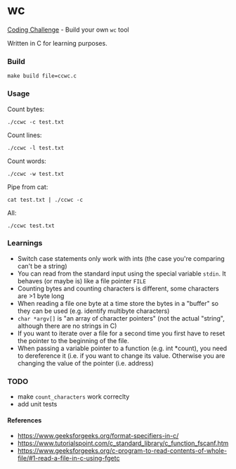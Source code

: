 # wc

[Coding Challenge](https://codingchallenges.fyi/challenges/challenge-wc/) - Build your own `wc` tool

Written in C for learning purposes.

### Build

```
make build file=ccwc.c
```

### Usage

Count bytes:
```
./ccwc -c test.txt
```

Count lines:
```
./ccwc -l test.txt
```

Count words:
```
./ccwc -w test.txt
```

Pipe from cat:
```
cat test.txt | ./ccwc -c
```

All:
```
./ccwc test.txt
```

### Learnings
- Switch case statements only work with ints (the case you're comparing can't be a string)
- You can read from the standard input using the special variable `stdin`. It behaves (or maybe is) like a file pointer `FILE`
- Counting bytes and counting characters is different, some characters are >1 byte long
- When reading a file one byte at a time store the bytes in a "buffer" so they can be used (e.g. identify multibyte characters)
- `char *argv[]` is "an array of character pointers" (not the actual "string", although there are no strings in C)
- If you want to iterate over a file for a second time you first have to reset the pointer to the beginning of the file.
- When passing a variable pointer to a function (e.g. int *count), you need to dereference it (i.e.
if you want to change its value. Otherwise you are changing the value of the pointer (i.e. address)

### TODO
- make `count_characters` work correclty
- add unit tests

#### References

- https://www.geeksforgeeks.org/format-specifiers-in-c/
- https://www.tutorialspoint.com/c_standard_library/c_function_fscanf.htm
- https://www.geeksforgeeks.org/c-program-to-read-contents-of-whole-file/#1-read-a-file-in-c-using-fgetc

